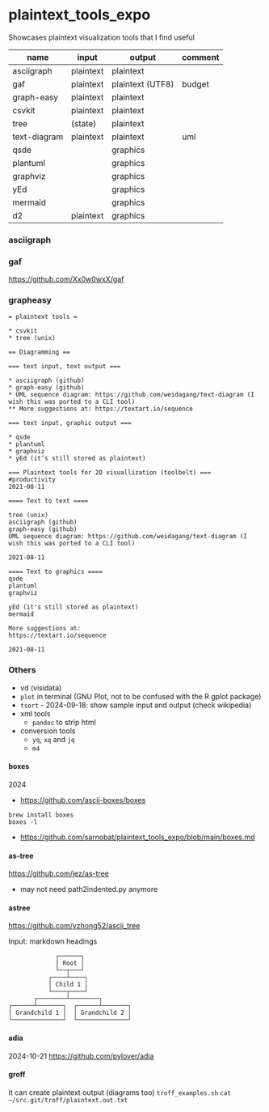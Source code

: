 # plaintext_tools_expo
Showcases plaintext visualization tools that I find useful

| name | input | output | comment |
|------|-------|--------|---------|
| asciigraph | plaintext | plaintext | |
| gaf | plaintext | plaintext (UTF8) | budget|
| graph-easy | plaintext | plaintext | |
| csvkit | plaintext | plaintext| |
| tree | (state) | plaintext | |
| text-diagram |  plaintext | plaintext | uml |
| qsde | | graphics | |
| plantuml | | graphics| |
| graphviz | | graphics | |
| yEd | | graphics | |
| mermaid |  | graphics | |
| d2 | plaintext | graphics | |


### asciigraph


### gaf
https://github.com/Xx0w0wxX/gaf

### grapheasy

```
= plaintext tools =

* csvkit
* tree (unix)

== Diagramming ==

=== text input, text output ===

* asciigraph (github)
* graph-easy (github)
* UML sequence diagram: https://github.com/weidagang/text-diagram (I wish this was ported to a CLI tool)
** More suggestions at: https://textart.io/sequence

=== text input, graphic output ===

* qsde
* plantuml
* graphviz
* yEd (it’s still stored as plaintext)
```
```
=== Plaintext tools for 2D visuallization (toolbelt) ===
#productivity 
2021-08-11
 
==== Text to text ====
 
tree (unix)
asciigraph (github)
graph-easy (github)
UML sequence diagram: https://github.com/weidagang/text-diagram (I wish this was ported to a CLI tool)
 
2021-08-11
 
==== Text to graphics ====
qsde
plantuml
graphviz
 
yEd (it's still stored as plaintext)
mermaid
 
More suggestions at:
https://textart.io/sequence
 
2021-08-11
```


### Others


* vd (visidata)
* `plot` in terminal (GNU Plot, not to be confused with the R gplot package)
* `tsort` - 2024-09-18: show sample input and output (check wikipedia)
* xml tools
   * `pandoc` to strip html
* conversion tools
   * `yq`, `xq` and `jq`
   * `m4`


#### boxes
2024

* https://github.com/ascii-boxes/boxes

```
brew install boxes
boxes -l
```
* https://github.com/sarnobat/plaintext_tools_expo/blob/main/boxes.md

#### as-tree
https://github.com/jez/as-tree

* may not need path2indented.py anymore

#### astree

https://github.com/yzhong52/ascii_tree


Input: markdown headings
```
             ┌──────┐
             │ Root │
             └──┬───┘
           ┌────┴────┐
           │ Child 1 │
           └────┬────┘
       ┌────────┴────────┐
┌──────┴───────┐  ┌──────┴───────┐
│ Grandchild 1 │  │ Grandchild 2 │
└──────────────┘  └──────────────┘
```

#### adia

2024-10-21
https://github.com/pylover/adia

#### groff

It can create plaintext output (diagrams too)
`troff_examples.sh`
`cat ~/src.git/troff/plaintext.out.txt`
